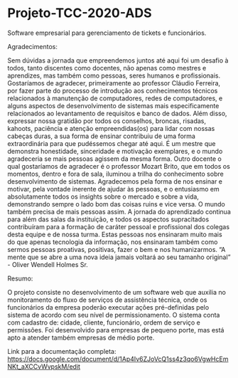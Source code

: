 # Projeto-TCC-2020-ADS
Software empresarial para gerenciamento de tickets e funcionários.


Agradecimentos:

Sem dúvidas a jornada que empreendemos juntos até aqui foi um desafio à todos, tanto discentes como docentes, não apenas como mestres e aprendizes, mas também como pessoas, seres humanos e profissionais.
Gostaríamos de agradecer, primeiramente ao professor Cláudio Ferreira, por fazer parte do processo de introdução aos conhecimentos técnicos relacionados à manutenção de computadores, redes de computadores, e alguns aspectos de desenvolvimento de sistemas mais especificamente relacionados ao levantamento de requisitos e banco de dados. Além disso, expressar nossa gratidão por todos os conselhos, broncas, risadas, kahoots, paciência e atenção empreendidas(os) para lidar com nossas cabeças duras, a sua forma de ensinar contribuiu de uma forma extraordinária para que pudéssemos chegar até aqui. É um mestre que demonstra honestidade, sinceridade e motivação exemplares, e o mundo agradeceria se mais pessoas agissem da mesma forma.
Outro docente o qual gostaríamos de agradecer é o professor Mozart Brito, que em todos os momentos, dentro e fora de sala, iluminou a trilha do conhecimento sobre desenvolvimento de sistemas. Agradecemos pela forma de nos ensinar e motivar, pela vontade inerente de ajudar às pessoas, e o entusiasmo em absolutamente todos os insights sobre o mercado e sobre a vida, demonstrando sempre o lado bom das coisas ruins e vice versa. O mundo também precisa de mais pessoas assim.
A jornada do aprendizado continua para além das salas da instituição, e todos os aspectos supracitados contribuíram para a formação de caráter pessoal e profissional dos colegas desta equipe e de nossa turma. Estas pessoas nos ensinaram muito mais do que apenas tecnologia da informação, nos ensinaram também como sermos pessoas proativas, positivas, fazer o bem e nos humanizarmos. 
“A mente que se abre a uma nova ideia jamais voltará ao seu tamanho original” - Oliver Wendell Holmes Sr.  


Resumo:

O projeto consiste no desenvolvimento de um software web que auxilia no monitoramento do fluxo de serviços de assistência técnica, onde os funcionários da empresa poderão executar ações pré-definidas pelo sistema de acordo com seu nível de permissionamento.
O sistema conta com cadastro de: cidade, cliente, funcionário, ordem de serviço e permissões.
Foi desenvolvido para empresas de pequeno porte, mas está apto a atender também empresas de médio porte.  



Link para a documentação completa: https://docs.google.com/document/d/1Ap4Iv6ZJoVcQ1ss4z3qo6VgwHcEmNKt_aXCCvWvpskM/edit
